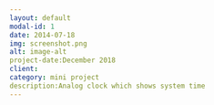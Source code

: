 ```yaml
---
layout: default
modal-id: 1
date: 2014-07-18
img: screenshot.png
alt: image-alt
project-date:December 2018
client: 
category: mini project 
description:Analog clock which shows system time
---
```


